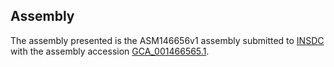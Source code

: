 

Assembly
--------

The assembly presented is the ASM146656v1 assembly submitted to
[INSDC](http://www.insdc.org) with the assembly accession
[GCA\_001466565.1](http://www.ebi.ac.uk/ena/data/view/GCA_001466565.1).
